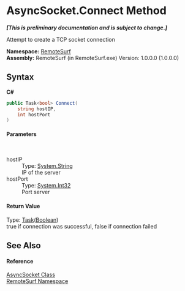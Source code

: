 # AsyncSocket.Connect Method 
 _**\[This is preliminary documentation and is subject to change.\]**_

Attempt to create a TCP socket connection

**Namespace:**&nbsp;<a href="N_RemoteSurf">RemoteSurf</a><br />**Assembly:**&nbsp;RemoteSurf (in RemoteSurf.exe) Version: 1.0.0.0 (1.0.0.0)

## Syntax

**C#**<br />
``` C#
public Task<bool> Connect(
	string hostIP,
	int hostPort
)
```


#### Parameters
&nbsp;<dl><dt>hostIP</dt><dd>Type: <a href="http://msdn2.microsoft.com/en-us/library/s1wwdcbf" target="_self">System.String</a><br />IP of the server</dd><dt>hostPort</dt><dd>Type: <a href="http://msdn2.microsoft.com/en-us/library/td2s409d" target="_self">System.Int32</a><br />Port server</dd></dl>

#### Return Value
Type: <a href="http://msdn2.microsoft.com/en-us/library/dd321424" target="_self">Task</a>(<a href="http://msdn2.microsoft.com/en-us/library/a28wyd50" target="_self">Boolean</a>)<br />true if connection was successful, false if connection failed

## See Also


#### Reference
<a href="T_RemoteSurf_AsyncSocket">AsyncSocket Class</a><br /><a href="N_RemoteSurf">RemoteSurf Namespace</a><br />